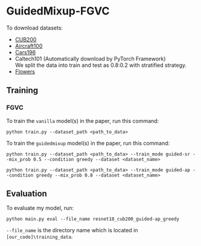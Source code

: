 # GuidedMixup-FGVC

To download datasets:
- [CUB200](https://www.vision.caltech.edu/datasets/cub_200_2011/)
- [Aircraft100](https://www.robots.ox.ac.uk/~vgg/data/fgvc-aircraft/)
- [Cars196](http://ai.stanford.edu/~jkrause/cars/car_dataset.html)
- Caltech101 (Automatically download by PyTorch Framework) </br>
We split the data into train and test as 0.8:0.2 with stratified strategy.
- [Flowers](https://www.robots.ox.ac.uk/~vgg/data/flowers/102/)

## Training
### FGVC
To train the `vanilla` model(s) in the paper, run this command:

```train
python train.py --dataset_path <path_to_data>
```

To train the `guidedmixup` model(s) in the paper, run this command:

```train
python train.py --dataset_path <path_to_data> --train_mode guided-sr --mix_prob 0.5 --condition greedy --dataset <dataset_name>
```

```train
python train.py --dataset_path <path_to_data> --train_mode guided-ap --condition greedy --mix_prob 0.8 --dataset <dataset_name>
```
## Evaluation

To evaluate my model, run:

```eval
python main.py eval --file_name resnet18_cub200_guided-ap_greedy
```

`--file_name` is the directory name which is located in `[our_code]\training_data`.
